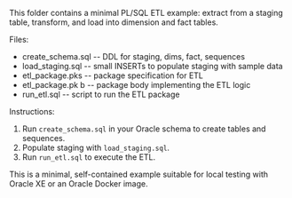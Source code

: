 This folder contains a minimal PL/SQL ETL example: extract from a staging table, transform, and load into dimension and fact tables.

Files:
- create_schema.sql  -- DDL for staging, dims, fact, sequences
- load_staging.sql   -- small INSERTs to populate staging with sample data
- etl_package.pks    -- package specification for ETL
- etl_package.pk b   -- package body implementing the ETL logic
- run_etl.sql        -- script to run the ETL package

Instructions:
1. Run `create_schema.sql` in your Oracle schema to create tables and sequences.
2. Populate staging with `load_staging.sql`.
3. Run `run_etl.sql` to execute the ETL.

This is a minimal, self-contained example suitable for local testing with Oracle XE or an Oracle Docker image.
